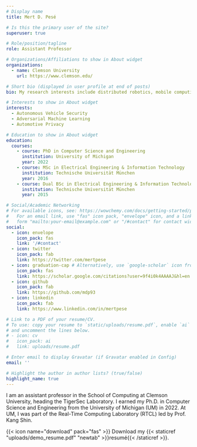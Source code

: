 ```yaml
---
# Display name
title: Mert D. Pesé

# Is this the primary user of the site?
superuser: true

# Role/position/tagline
role: Assistant Professor

# Organizations/Affiliations to show in About widget
organizations:
  - name: Clemson University
    url: https://www.clemson.edu/

# Short bio (displayed in user profile at end of posts)
bio: My research interests include distributed robotics, mobile computing and programmable matter.

# Interests to show in About widget
interests:
  - Autonomous Vehicle Security
  - Adversarial Machine Learning
  - Automotive Privacy

# Education to show in About widget
education:
  courses:
    - course: PhD in Computer Science and Engineering
      institution: University of Michigan
      year: 2022
    - course: MSc in Electrical Engineering & Information Technology
      institution: Technische Universität München
      year: 2016
    - course: Dual BSc in Electrical Engineering & Information Technology and Computer Science
      institution: Technische Universität München
      year: 2015

# Social/Academic Networking
# For available icons, see: https://wowchemy.com/docs/getting-started/page-builder/#icons
#   For an email link, use "fas" icon pack, "envelope" icon, and a link in the
#   form "mailto:your-email@example.com" or "/#contact" for contact widget.
social:
  - icon: envelope
    icon_pack: fas
    link: '/#contact'
  - icon: twitter
    icon_pack: fab
    link: https://twitter.com/mertpese
  - icon: graduation-cap # Alternatively, use `google-scholar` icon from `ai` icon pack
    icon_pack: fas
    link: https://scholar.google.com/citations?user=9f4i0k4AAAAJ&hl=en
  - icon: github
    icon_pack: fab
    link: https://github.com/mdp93
  - icon: linkedin
    icon_pack: fab
    link: https://www.linkedin.com/in/mertpese

# Link to a PDF of your resume/CV.
# To use: copy your resume to `static/uploads/resume.pdf`, enable `ai` icons in `params.toml`,
# and uncomment the lines below.
# - icon: cv
#   icon_pack: ai
#   link: uploads/resume.pdf

# Enter email to display Gravatar (if Gravatar enabled in Config)
email: ''

# Highlight the author in author lists? (true/false)
highlight_name: true
---
```


I am an assistant professor in the School of Computing at Clemson University, heading the TigerSec Laboratory. I earned my Ph.D. in Computer Science and Engineering from the University of Michigan (UM) in 2022. At UM, I was part of the Real-Time Computing Laboratory (RTCL) led by Prof. Kang Shin. 

{{< icon name="download" pack="fas" >}} Download my {{< staticref "uploads/demo_resume.pdf" "newtab" >}}resumé{{< /staticref >}}.
